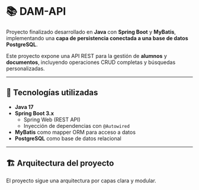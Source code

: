 # 📚 DAM-API

Proyecto finalizado desarrollado en **Java** con **Spring Boot** y **MyBatis**, implementando una **capa de persistencia conectada a una base de datos PostgreSQL**.  

Este proyecto expone una API REST para la gestión de **alumnos** y **documentos**, incluyendo operaciones CRUD completas y búsquedas personalizadas.

---

## 🚀 Tecnologías utilizadas

- **Java 17**
- **Spring Boot 3.x**
  - Spring Web (REST API)
  - Inyección de dependencias con `@Autowired`
- **MyBatis** como mapper ORM para acceso a datos
- **PostgreSQL** como base de datos relacional
---

## 🏗️ Arquitectura del proyecto

El proyecto sigue una arquitectura por capas clara y modular.

